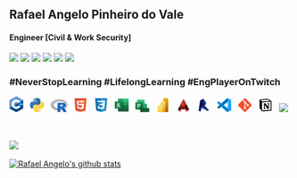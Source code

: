 <!-- ****************************************** Bio ******************************************** -->
<h2> Rafael Angelo Pinheiro do Vale </h2>
<h4> Engineer [Civil & Work Security]</h4>

<!-- ****************************************** Tools & Languages ******************************************** -->

<div>
  <!-- Linktree -->
  <a href = "https://linktr.ee/rafaelangelopv"><img src="
  https://img.shields.io/badge/linktree-39E09B??style=for-the-badge&logo=linktree&logoColor=white" target="_blank"></a>
  <!-- Gmail -->
  <a href = "mailto:rafaelangelopv@gmail.com"><img src="https://img.shields.io/badge/-Gmail-FF0000??style=for-the-badge&logo=gmail&logoColor=white" target="_blank"></a>
  <!-- LinkedIn -->
  <a href="https://www.linkedin.com/in/rafaelangelopv" target="_blank"><img src="https://img.shields.io/badge/-LinkedIn-0077B5??style=for-the-badge&logo=linkedin&logoColor=white" target="_blank"></a>
  <!-- Twitter -->
  <a href="https://twitter.com/rafaelangelopv" target="_blank"><img src="https://img.shields.io/badge/-Twitter-1DA1F2??style=for-the-badge&logo=twitter&logoColor=white" target="_blank"></a>
  <!-- Instagram -->
  <a href="https://instagram.com/rafaelangelopv" target="_blank"><img src="https://img.shields.io/badge/-Instagram-%23E4405F??style=for-the-badge&logo=instagram&logoColor=white" target="_blank"></a>
  <!-- Twitch -->
 	<a href="https://www.twitch.tv/engplayer" target="_blank"><img src="https://img.shields.io/badge/Twitch-9146FF??style=for-the-badge&logo=twitch&logoColor=white" target="_blank"></a>
</div>
<h3>#NeverStopLearning #LifelongLearning #EngPlayerOnTwitch</h3>

<!-- ************ Tools & Languages ************** -->
<div>
<img src="./assets/c++.png" width="25px"> &nbsp
<img src="./assets/python.svg" width="25px"> &nbsp
<img src="./assets/r.png" width="30px"> &nbsp
<img src="./assets/html5.svg" width="25px"> &nbsp
<img src="./assets/css3.svg" width="25px"> &nbsp
<!-- <img src="./assets/javascript.svg" width="25px"> &nbsp -->
<!-- <img src="./assets/typescript.svg" width="25px"> &nbsp-->
<!-- <img src="./assets/windows.svg" width="25px"> &nbsp -->
<!-- <img src="./assets/linux.svg" width="25px"> &nbsp -->
<!-- <img src="./assets/terminal.png" width="25px"> &nbsp -->
<!-- <img src="./assets/jupyter.png" width="25px"> &nbsp -->
<!-- <img src="./assets/rstudio.png" width="25px"> &nbsp -->
<!-- <img src="./assets/github.svg" width="25px"> &nbsp -->
<!-- <img src="./assets/office.svg" width="25px"> &nbsp-->
<img src="./assets/excel.png" width="25px"> &nbsp
<!-- <img src="./assets/word.png" width="25px"> &nbsp -->
<!-- <img src="./assets/powerpoint.png" width="25px"> &nbsp -->
<img src="./assets/msproject.png" width="25px"> &nbsp
<img src="./assets/powerbi.png" width="25px"> &nbsp
<img src="./assets/autocad.png" width="25px"> &nbsp
<img src="./assets/revit.png" width="25px"> &nbsp
<img src="./assets/vscode.svg" width="25px"> &nbsp
<img src="./assets/git.svg" width="25px"> &nbsp
<img src="./assets/notion.png" width="25px"> &nbsp
<img src="./assets/trello.ico" width="25px"> &nbsp
<!-- <img src="./assets/informakon.jpg" width="25px"> &nbsp -->
<!-- <img src="./assets/paytask.png" width="25px"> &nbsp -->
<!-- <img src="./assets/quizquality.png" width="25px"> &nbsp -->
</div><br>

<!-- ************ Stats ************** -->
<div>
    <p align="left"><a href="#"><img width="400px" src="https://github-readme-stats.vercel.app/api/top-langs?username=rafaelangelopv&layout=compact&show_icons=true&theme=dark"></a></p>
    <p align="left"><a href="#"><img width="400px" src="https://github-readme-stats.vercel.app/api?username=rafaelangelopv&show_icons=true&theme=dark" alt="Rafael Angelo's github stats"></a></p>
</div>
